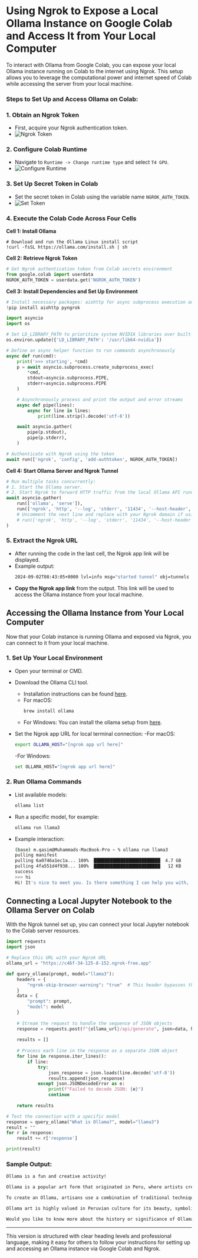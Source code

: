 # Using Ngrok to Expose a Local Ollama Instance on Google Colab and Access It from Your Local Computer

To interact with Ollama from Google Colab, you can expose your local Ollama instance running on Colab to the internet using Ngrok. This setup allows you to leverage the computational power and internet speed of Colab while accessing the server from your local machine.

### Steps to Set Up and Access Ollama on Colab:

### 1. Obtain an Ngrok Token
   - First, acquire your Ngrok authentication token.
   - ![Ngrok Token](image.png)

### 2. Configure Colab Runtime
   - Navigate to `Runtime -> Change runtime type` and select `T4 GPU`.
   - ![Configure Runtime](image-1.png)

### 3. Set Up Secret Token in Colab
   - Set the secret token in Colab using the variable name `NGROK_AUTH_TOKEN`.
   - ![Set Token](image-3.png)

### 4. Execute the Colab Code Across Four Cells

   **Cell 1: Install Ollama**
   ```jupyter
   # Download and run the Ollama Linux install script
   !curl -fsSL https://ollama.com/install.sh | sh
   ```

   **Cell 2: Retrieve Ngrok Token**
   ```python
   # Get Ngrok authentication token from Colab secrets environment
   from google.colab import userdata
   NGROK_AUTH_TOKEN = userdata.get('NGROK_AUTH_TOKEN')
   ```

   **Cell 3: Install Dependencies and Set Up Environment**
   ```python
   # Install necessary packages: aiohttp for async subprocess execution and pyngrok for Ngrok integration
   !pip install aiohttp pyngrok

   import asyncio
   import os

   # Set LD_LIBRARY_PATH to prioritize system NVIDIA libraries over built-in ones
   os.environ.update({'LD_LIBRARY_PATH': '/usr/lib64-nvidia'})

   # Define an async helper function to run commands asynchronously
   async def run(cmd):
       print('>>> starting', *cmd)
       p = await asyncio.subprocess.create_subprocess_exec(
           *cmd,
           stdout=asyncio.subprocess.PIPE,
           stderr=asyncio.subprocess.PIPE
       )

       # Asynchronously process and print the output and error streams
       async def pipe(lines):
           async for line in lines:
               print(line.strip().decode('utf-8'))

       await asyncio.gather(
           pipe(p.stdout),
           pipe(p.stderr),
       )

   # Authenticate with Ngrok using the token
   await run(['ngrok', 'config', 'add-authtoken', NGROK_AUTH_TOKEN])
   ```

   **Cell 4: Start Ollama Server and Ngrok Tunnel**
   ```python
   # Run multiple tasks concurrently:
   # 1. Start the Ollama server.
   # 2. Start Ngrok to forward HTTP traffic from the local Ollama API running on localhost:11434.
   await asyncio.gather(
       run(['ollama', 'serve']),
       run(['ngrok', 'http', '--log', 'stderr', '11434', '--host-header', 'localhost:11434']),
       # Uncomment the next line and replace with your Ngrok domain if using a static URL
       # run(['ngrok', 'http', '--log', 'stderr', '11434', '--host-header', 'localhost:11434', '--domain', 'insert-your-static-ngrok-domain-here']),
   )
   ```

### 5. Extract the Ngrok URL
   - After running the code in the last cell, the Ngrok app link will be displayed.
   - Example output: 
     ```bash
     2024-09-02T08:43:05+0000 lvl=info msg="started tunnel" obj=tunnels name=command_line addr=http://localhost:11434 url=https://c46f-34-125-8-152.ngrok-free.app
     ```
   - **Copy the Ngrok app link** from the output. This link will be used to access the Ollama instance from your local machine.

## Accessing the Ollama Instance from Your Local Computer

Now that your Colab instance is running Ollama and exposed via Ngrok, you can connect to it from your local machine.

### 1. Set Up Your Local Environment

   - Open your terminal or CMD.
   - Download the Ollama CLI tool.
     - Installation instructions can be found [here](https://github.com/ollama/ollama?tab=readme-ov-file).
     - For macOS:
       ```bash
       brew install ollama
       ```
     - For Windows:
       You can install the ollama setup from [here](https://ollama.com/download/windows).
      

   - Set the Ngrok app URL for local terminal connection:
     -For macOS:
        ```bash
        export OLLAMA_HOST="[ngrok app url here]"
        ```
     -For Windows:
        ```bash
       set OLLAMA_HOST="[ngrok app url here]"
        ```

### 2. Run Ollama Commands

   - List available models:
     ```bash
     ollama list
     ```

   - Run a specific model, for example:
     ```bash
     ollama run llama3
     ```

   - Example interaction:
     ```bash
     (base) m.qasim@Muhammads-MacBook-Pro ~ % ollama run llama3
     pulling manifest 
     pulling 6a0746a1ec1a... 100% ▕█████████████████████████▏ 4.7 GB                         
     pulling 4fa551d4f938... 100% ▕█████████████████████████▏  12 KB                         
     success 
     >>> hi
     Hi! It's nice to meet you. Is there something I can help you with, or would you like to chat?
     ```

## Connecting a Local Jupyter Notebook to the Ollama Server on Colab

With the Ngrok tunnel set up, you can connect your local Jupyter notebook to the Colab server resources.

```python
import requests
import json

# Replace this URL with your Ngrok URL
ollama_url = "https://c46f-34-125-8-152.ngrok-free.app"

def query_ollama(prompt, model="llama3"):
    headers = {
        "ngrok-skip-browser-warning": "true"  # This header bypasses the Ngrok browser warning
    }
    data = {
        "prompt": prompt,
        "model": model
    }
    
    # Stream the request to handle the sequence of JSON objects
    response = requests.post(f"{ollama_url}/api/generate", json=data, headers=headers, stream=True)
    
    results = []
    
    # Process each line in the response as a separate JSON object
    for line in response.iter_lines():
        if line:
            try:
                json_response = json.loads(line.decode('utf-8'))
                results.append(json_response)
            except json.JSONDecodeError as e:
                print(f"Failed to decode JSON: {e}")
                continue
    
    return results

# Test the connection with a specific model
response = query_ollama("What is Ollama?", model="llama3")
result = ""
for r in response:
    result += r['response']

print(result)
```

### Sample Output:
```bash
Ollama is a fun and creative activity!

Ollama is a popular art form that originated in Peru, where artists create intricate designs on the surface of gourds (a type of squash). The word "ollama" comes from the Quechua language, which means "decorated vessel".

To create an Ollama, artisans use a combination of traditional techniques and modern tools to carve, paint, and decorate the gourd. The process involves hollowing out the interior of the gourd, then applying layers of colorful designs, patterns, and sometimes even 3D elements.

Ollama art is highly valued in Peruvian culture for its beauty, symbolism, and storytelling qualities. Each piece often represents a specific theme, such as nature, mythology, or cultural heritage.

Would you like to know more about the history or significance of Ollama?
```

---

This version is structured with clear heading levels and professional language, making it easy for others to follow your instructions for setting up and accessing an Ollama instance via Google Colab and Ngrok.
